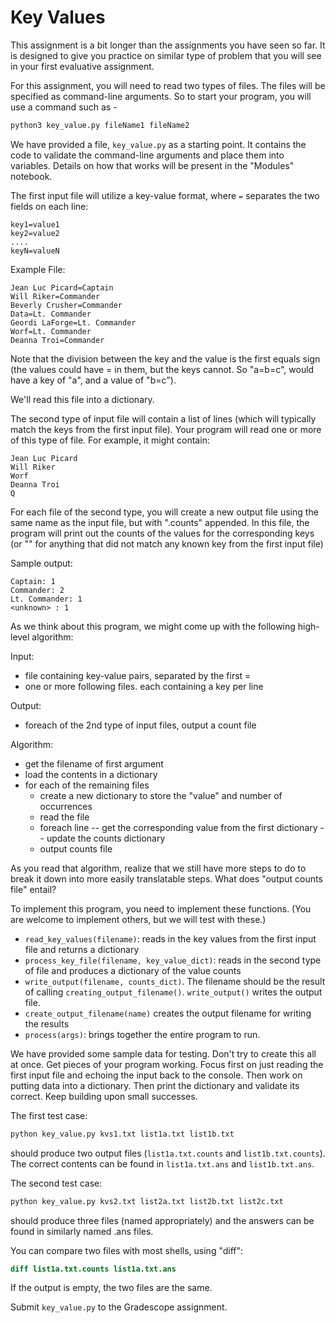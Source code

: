 # Key Values

This assignment is a bit longer than the assignments you have seen
so far. It is designed to give you practice on similar type of problem 
that you will see in your first evaluative assignment.

For this assignment, you will need to read two types of files.
The files will be specified as command-line arguments. So to start your
program, you will use a command such as - 
```bash
python3 key_value.py fileName1 fileName2
```

We have provided a file, `key_value.py` as a starting point. It contains
the code to validate the command-line arguments and place them into 
variables. Details on how that works will be present in the "Modules"
notebook.

The first input file will utilize a key-value format, where `=` separates
the two fields on each line:
```
key1=value1
key2=value2
....
keyN=valueN
```

Example File:
```
Jean Luc Picard=Captain
Will Riker=Commander
Beverly Crusher=Commander
Data=Lt. Commander
Geordi LaForge=Lt. Commander
Worf=Lt. Commander
Deanna Troi=Commander
```

Note that the division between the key and the value is the first equals
sign (the values could have = in them, but the keys cannot.  So "a=b=c", 
would have a key of "a", and a value of "b=c").

We'll read this file into a dictionary.

The second type of input file will contain a list of lines (which will 
typically match the keys from the first input file).  Your program will 
read one or more of this type of file.  For example, it might contain:
```
Jean Luc Picard
Will Riker
Worf
Deanna Troi
Q
```

For each file of the second type, you will create a new output file
using the same name as the input file, but with ".counts" appended.  In
this file, the program will print out the counts of the values for the 
corresponding keys (or "<unknown>" for anything that did not match any 
known key from the first input file)

Sample output:
```
Captain: 1
Commander: 2
Lt. Commander: 1
<unknown> : 1
```

As we think about this program, we might come up with the following
high-level algorithm:

Input:
  - file containing key-value pairs, separated by the first =
  - one or more following files. each containing a key per line

Output:
  - foreach of the 2nd type of input files, output a count file

Algorithm:
  - get the filename of first argument
  - load the contents in a dictionary
  - for each of the remaining files
    - create a new dictionary to store the "value" and number of occurrences
    - read the file
    - foreach line
       -- get the corresponding value from the first dictionary
       -- update the counts dictionary
    - output counts file

As you read that algorithm, realize that we still have more steps to do
to break it down into more easily translatable steps.  What does 
"output counts file" entail?

To implement this program, you need to implement these functions.
(You are welcome to implement others, but we will test with these.)

- `read_key_values(filename)`: reads in the key values from the first 
  input file and returns a dictionary
- `process_key_file(filename, key_value_dict)`: reads in the second 
  type of file and produces a dictionary of the value counts
- `write_output(filename, counts_dict)`.  The filename should be the result of 
  calling `creating_output_filename()`.  `write_output()` writes the output file.
- `create_output_filename(name)` creates the output filename for writing 
  the results
- `process(args)`: brings together the entire program to run.

We have provided some sample data for testing. Don't try to create this
all at once.  Get pieces of your program working. Focus first on just reading 
the first input file and echoing the input back to the console. Then work on 
putting data into a dictionary.  Then print the dictionary and validate its 
correct.  Keep building upon small successes.

The first test case:
```bash
python key_value.py kvs1.txt list1a.txt list1b.txt
```
should produce two output files (`list1a.txt.counts` and `list1b.txt.counts`).
The correct contents can be found in `list1a.txt.ans` and `list1b.txt.ans`.

The second test case:
```bash
python key_value.py kvs2.txt list2a.txt list2b.txt list2c.txt
```
should produce three files (named appropriately) and the answers can be found in
similarly named .ans files.

You can compare two files with most shells, using "diff":
```diff
diff list1a.txt.counts list1a.txt.ans
```
If the output is empty, the two files are the same.

Submit `key_value.py` to the Gradescope assignment.